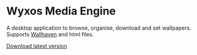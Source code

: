 # Wyxos Media Engine
A desktop application to browse, organise, download and set wallpapers. Supports [Wallhaven](https://wallhaven.cc) and html files.

[Download latest version](https://github.com/wyxos/media-engine-release/releases)


